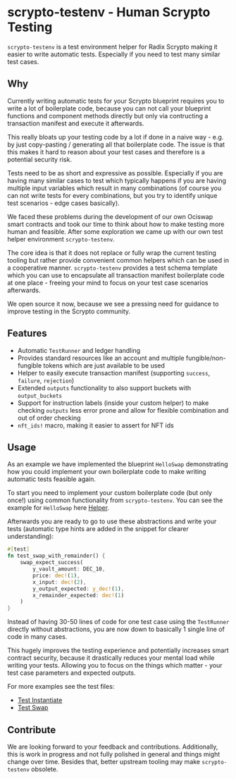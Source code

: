 # scrypto-testenv - Human Scrypto Testing

`scrypto-testenv` is a test environment helper for Radix Scrypto making it easier to write automatic tests. Especially if you need to test many similar test cases.

## Why

Currently writing automatic tests for your Scrypto blueprint requires you to write a lot of boilerplate code, because you can not call your blueprint functions and component methods directly but only via contructing a transaction manifest and execute it afterwards.

This really bloats up your testing code by a lot if done in a naive way - e.g. by just copy-pasting / generating all that boilerplate code.
The issue is that this makes it hard to reason about your test cases and therefore is a potential security risk.

Tests need to be as short and expressive as possible. Especially if you are having many similar cases to test which typically happens if you are having multiple input variables which result in many combinations (of course you can not write tests for every combinations, but you try to identify unique test scenarios - edge cases basically).

We faced these problems during the development of our own Ociswap smart contracts and took our time to think about how to make testing more human and feasible. After some exploration we came up with our own test helper environment `scrypto-testenv`.

The core idea is that it does not replace or fully wrap the current testing tooling but rather provide convenient common helpers which can be used in a cooperative manner. `scrypto-testenv` provides a test schema template which you can use to encapsulate all transaction manifest boilerplate code at one place - freeing your mind to focus on your test case scenarios afterwards.

We open source it now, because we see a pressing need for guidance to improve testing in the Scrypto community.

## Features
- Automatic `TestRunner` and ledger handling
- Provides standard resources like an account and multiple fungible/non-fungible tokens which are just available to be used
- Helper to easily execute transaction manifest (supporting `success`, `failure`, `rejection`)
- Extended `outputs` functionality to also support buckets with `output_buckets`
- Support for instruction labels (inside your custom helper) to make checking `outputs` less error prone and allow for flexible combination and out of order checking
- `nft_ids!` macro, making it easier to assert for NFT ids


## Usage
As an example we have implemented the blueprint `HelloSwap` demonstrating how you could implement your own boilerplate code to make writing automatic tests feasible again.

To start you need to implement your custom boilerplate code (but only once!) using common functionality from `scrypto-testenv`.
You can see the example for `HelloSwap` here [Helper](examples/hello_swap/tests/helper.rs).

Afterwards you are ready to go to use these abstractions and write your tests (automatic type hints are added in the snippet for clearer understanding):
```rust
#[test]
fn test_swap_with_remainder() {
    swap_expect_success(
        y_vault_amount: DEC_10,
        price: dec!(1),
        x_input: dec!(2),
        y_output_expected: y_dec!(1),
        x_remainder_expected: dec!(1)
    )
}
```
Instead of having 30-50 lines of code for one test case using the `TestRunner` directly without abstractions, you are now down to basically 1 single line of code in many cases.

This hugely improves the testing experience and potentially increases smart contract security, because it drastically reduces your mental load while writing your tests.
Allowing you to focus on the things which matter - your test case parameters and expected outputs.

For more examples see the test files:
- [Test Instantiate](examples/hello_swap/tests/test_instantiate.rs)
- [Test Swap](examples/hello_swap/tests/test_swap.rs)

## Contribute
We are looking forward to your feedback and contributions. Additionally, this is work in progress and not fully polished in general and things might change over time.
Besides that, better upstream tooling may make `scrypto-testenv` obsolete.